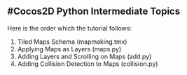#Cocos2D Python Intermediate Topics
----------------------------------

Here is the order which the tutorial follows:

1.  Tiled Maps Schema (mapmaking.tmx)
2.  Applying Maps as Layers (maps.py)
3.  Adding Layers and Scrolling on Maps (add.py)
4.  Adding Collision Detection to Maps (collision.py)